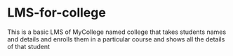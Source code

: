 # LMS-for-college
This is a basic LMS of MyCollege named college that takes students names and details and enrolls them in a particular course and shows all the details of that student
